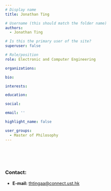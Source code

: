 ```yaml
---
# Display name
title: Jonathan Ting

# Username (this should match the folder name)
authors:
  - Jonathan Ting

# Is this the primary user of the site?
superuser: false

# Role/position
role: Electronic and Computer Engineering

organizations:

bio:

interests:

education:

social:

email: ''

highlight_name: false

user_groups:
  - Master of Philosophy
---
```

<br/>
<br/>
<br/>

###     Contact:
- **E-mail:** thtingaa@connect.ust.hk

